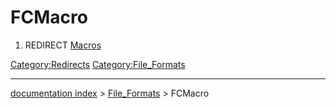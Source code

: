 # FCMacro
1.  REDIRECT [Macros](Macros.md)



[Category:Redirects](Category:Redirects.md) [Category:File\_Formats](Category:File_Formats.md)

---
[documentation index](../README.md) > [File_Formats](Category:File_Formats.md) > FCMacro
